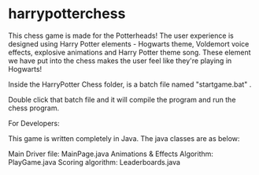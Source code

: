 # harrypotterchess
This chess game is made for the Potterheads! The user experience is designed using Harry Potter elements - Hogwarts theme, Voldemort voice effects, explosive animations and Harry Potter theme song. These element we have put into the chess makes the user feel like they're playing in Hogwarts!

Inside the HarryPotter Chess folder, 
is a batch file named "startgame.bat" .

Double click that batch file and it will compile the program and run
the chess program.

For Developers:

This game is written completely in Java. The java classes are as below:

Main Driver file: MainPage.java 
Animations & Effects Algorithm: PlayGame.java
Scoring algorithm: Leaderboards.java






